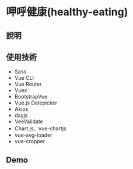 # 呷呼健康(healthy-eating)

## 說明
## 使用技術
- Sass
- Vue CLI
- Vue Router
- Vuex
- BootstrapVue
- Vue.js Datepicker
- Axios
- dayjs
- VeeValidate
- Chart.js、vue-chartjs
- vue-svg-loader
- vue-cropper

## Demo


